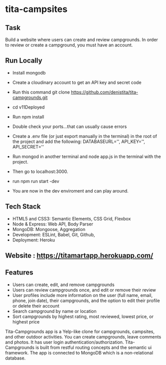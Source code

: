 # tita-campsites
## Task
Build a website where users can create and review campgrounds. In order to review or create a campground, you must have an account.

## Run Locally
- Install mongodb
- Create a cloudinary account to get an API key and secret code
- Run this command git clone https://github.com/denistita/tita-campgrounds.git
- cd v11Deployed
- Run npm install
- Double check your ports...that can usually cause errors
- Create a .env file (or just export manually in the terminal) in the root of the project and add the following: DATABASEURL='<url>', API_KEY=''<key>, API_SECRET='<secret>'

  
- Run mongod in another terminal and node app.js in the terminal with the project.
- Then go to localhost:3000.
- run npm run start -dev
- You are now in the dev enviroment and can play around.
## Tech Stack
* HTML5 and CSS3: Semantic Elements, CSS Grid, Flexbox
* Node & Express: Web API, Body Parser
* MongoDB: Mongoose, Aggregation
* Development: ESLint, Babel, Git, Github,
* Deployment: Heroku   
## Website : https://titamartapp.herokuapp.com/

## Features

* Users can create, edit, and remove campgrounds
* Users can review campgrounds once, and edit or remove their review
* User profiles include more information on the user (full name, email, phone, join date), their campgrounds, and the option to edit their profile or delete their account
* Search campground by name or location
* Sort campgrounds by highest rating, most reviewed, lowest price, or highest price









Tita-Campgrounds app is a Yelp-like clone for campgrounds, campsites, and other outdoor activities. You can create campgrounds, leave comments and photos.  It has user login authentication/authorization.  Tita-Campgrounds is built from restful routing concepts and the semantic ui framework.  The app is connected to MongoDB which is a non-relational database.
